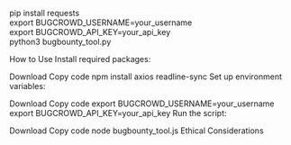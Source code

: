 pip install requests</br>
export BUGCROWD_USERNAME=your_username</br>
export BUGCROWD_API_KEY=your_api_key</br>
python3 bugbounty_tool.py

How to Use
Install required packages:

Download
Copy code
npm install axios readline-sync
Set up environment variables:

Download
Copy code
export BUGCROWD_USERNAME=your_username
export BUGCROWD_API_KEY=your_api_key
Run the script:

Download
Copy code
node bugbounty_tool.js
Ethical Considerations
